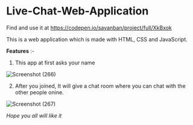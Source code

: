 # Live-Chat-Web-Application

Find and use it at https://codepen.io/sayanban/project/full/XkBxok

This is a web application which is made with HTML, CSS and JavaScript. 

**Features** :-

1. This app at first asks your name


![Screenshot (266)](https://user-images.githubusercontent.com/45221397/63991521-d1fffb80-cb05-11e9-927b-8eb7a69f25f3.png)



2. After you joined, It will give a chat room where you can chat with the other people onine.



![Screenshot (267)](https://user-images.githubusercontent.com/45221397/63991595-0e335c00-cb06-11e9-8900-c3b02a2dc38f.png)


*Hope you all will like it*
